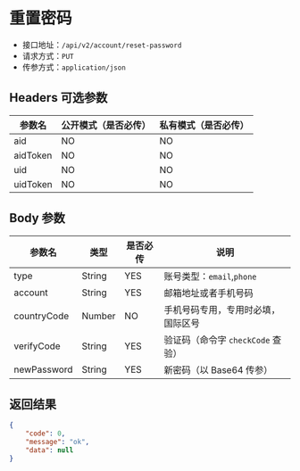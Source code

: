 # 重置密码

- 接口地址：`/api/v2/account/reset-password`
- 请求方式：`PUT`
- 传参方式：`application/json`

## Headers 可选参数

| 参数名 | 公开模式（是否必传） | 私有模式（是否必传） |
| --- | --- | --- |
| aid | NO | NO |
| aidToken | NO | NO |
| uid | NO | NO |
| uidToken | NO | NO |

## Body 参数

| 参数名 | 类型 | 是否必传 | 说明 |
| --- | --- | --- | --- |
| type | String | YES | 账号类型：`email`,`phone` |
| account | String | YES | 邮箱地址或者手机号码 |
| countryCode | Number | NO | 手机号码专用，专用时必填，国际区号 |
| verifyCode | String | YES | 验证码（命令字 `checkCode` 查验） |
| newPassword | String | YES | 新密码（以 Base64 传参） |

## 返回结果

```json
{
    "code": 0,
    "message": "ok",
    "data": null
}
```
